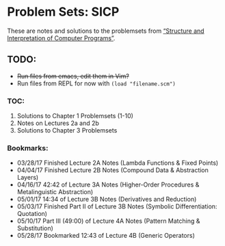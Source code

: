 # Problem Sets: SICP

These are notes and solutions to the problemsets from [“Structure and Interpretation of Computer Programs”](https://mitpress.mit.edu/sicp/full-text/book/book.html).

## TODO:
- ~~Run files from emacs, edit them in Vim?~~
- Run files from REPL for now with `(load "filename.scm")`

### TOC:
1. Solutions to Chapter 1 Problemsets (1-10)
2. Notes on Lectures 2a and 2b
3. Solutions to Chapter 3 Problemsets

### Bookmarks:
- 03/28/17 Finished Lecture 2A Notes (Lambda Functions & Fixed Points)
- 04/04/17 Finished Lecture 2B Notes (Compound Data & Abstraction Layers)
- 04/16/17 42:42 of Lecture 3A Notes (Higher-Order Procedures & Metalinguistic Abstraction)
- 05/01/17 14:34 of Lecture 3B Notes (Derivatives and Reduction)
- 05/03/17 Finished Part II of Lecture 3B Notes (Symbolic Differentiation: Quotation)
- 05/10/17 Part III (49:00) of Lecture 4A Notes (Pattern Matching & Substitution)
- 05/28/17 Bookmarked 12:43 of Lecture 4B (Generic Operators)
